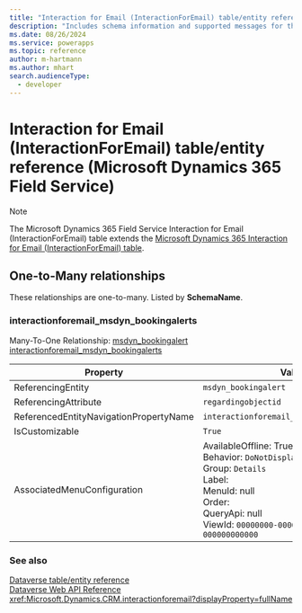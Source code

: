 ```yaml
---
title: "Interaction for Email (InteractionForEmail) table/entity reference (Microsoft Dynamics 365 Field Service)"
description: "Includes schema information and supported messages for the Interaction for Email (InteractionForEmail) table/entity with Microsoft Dynamics 365 Field Service."
ms.date: 08/26/2024
ms.service: powerapps
ms.topic: reference
author: m-hartmann
ms.author: mhart
search.audienceType: 
  - developer
---
```


# Interaction for Email (InteractionForEmail) table/entity reference (Microsoft Dynamics 365 Field Service)



> [!NOTE]
> The Microsoft Dynamics 365 Field Service Interaction for Email (InteractionForEmail) table extends the [Microsoft Dynamics 365 Interaction for Email (InteractionForEmail) table](/dynamics365/developer/entities/interactionforemail).




## One-to-Many relationships

These relationships are one-to-many. Listed by **SchemaName**.

### <a name="BKMK_interactionforemail_msdyn_bookingalerts"></a> interactionforemail_msdyn_bookingalerts

Many-To-One Relationship: [msdyn_bookingalert interactionforemail_msdyn_bookingalerts](msdyn_bookingalert.md#BKMK_interactionforemail_msdyn_bookingalerts)

|Property|Value|
|---|---|
|ReferencingEntity|`msdyn_bookingalert`|
|ReferencingAttribute|`regardingobjectid`|
|ReferencedEntityNavigationPropertyName|`interactionforemail_msdyn_bookingalerts`|
|IsCustomizable|`True`|
|AssociatedMenuConfiguration|AvailableOffline: True<br />Behavior: `DoNotDisplay`<br />Group: `Details`<br />Label: <br />MenuId: null<br />Order: <br />QueryApi: null<br />ViewId: `00000000-0000-0000-0000-000000000000`|



### See also

[Dataverse table/entity reference](../about-entity-reference.md)  
[Dataverse Web API Reference](/power-apps/developer/data-platform/webapi/reference/about)   
<xref:Microsoft.Dynamics.CRM.interactionforemail?displayProperty=fullName>
